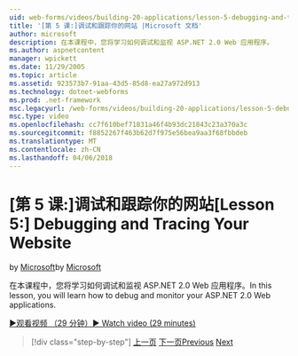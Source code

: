 ```yaml
---
uid: web-forms/videos/building-20-applications/lesson-5-debugging-and-tracing-your-website
title: '[第 5 课:]调试和跟踪你的网站 |Microsoft 文档'
author: microsoft
description: 在本课程中，您将学习如何调试和监视 ASP.NET 2.0 Web 应用程序。
ms.author: aspnetcontent
manager: wpickett
ms.date: 11/29/2005
ms.topic: article
ms.assetid: 923573b7-91aa-43d5-85d8-ea27a972d913
ms.technology: dotnet-webforms
ms.prod: .net-framework
msc.legacyurl: /web-forms/videos/building-20-applications/lesson-5-debugging-and-tracing-your-website
msc.type: video
ms.openlocfilehash: cc7f610bef71831a46f4b93dc21843c23a370a3c
ms.sourcegitcommit: f8852267f463b62d7f975e56bea9aa3f68fbbdeb
ms.translationtype: MT
ms.contentlocale: zh-CN
ms.lasthandoff: 04/06/2018
---
```

<a name="lesson-5-debugging-and-tracing-your-website"></a><span data-ttu-id="a31f5-103">[第 5 课:]调试和跟踪你的网站</span><span class="sxs-lookup"><span data-stu-id="a31f5-103">[Lesson 5:] Debugging and Tracing Your Website</span></span>
====================
<span data-ttu-id="a31f5-104">by [Microsoft](https://github.com/microsoft)</span><span class="sxs-lookup"><span data-stu-id="a31f5-104">by [Microsoft](https://github.com/microsoft)</span></span>

<span data-ttu-id="a31f5-105">在本课程中，您将学习如何调试和监视 ASP.NET 2.0 Web 应用程序。</span><span class="sxs-lookup"><span data-stu-id="a31f5-105">In this lesson, you will learn how to debug and monitor your ASP.NET 2.0 Web applications.</span></span>

[<span data-ttu-id="a31f5-106">&#9654;观看视频 （29 分钟）</span><span class="sxs-lookup"><span data-stu-id="a31f5-106">&#9654; Watch video (29 minutes)</span></span>](https://channel9.msdn.com/Blogs/ASP-NET-Site-Videos/lesson-5-debugging-and-tracing-your-website)

> [!div class="step-by-step"]
> <span data-ttu-id="a31f5-107">[上一页](lesson-4-understanding-web-application-state.md)
> [下一页](lesson-6-working-with-stylesheets-and-master-pages.md)</span><span class="sxs-lookup"><span data-stu-id="a31f5-107">[Previous](lesson-4-understanding-web-application-state.md)
[Next](lesson-6-working-with-stylesheets-and-master-pages.md)</span></span>
